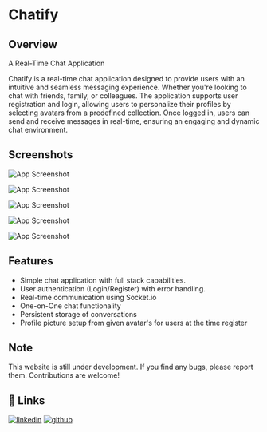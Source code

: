 # Chatify

## Overview

A Real-Time Chat Application

Chatify is a real-time chat application designed to provide users with an intuitive and seamless messaging experience. Whether you're looking to chat with friends, family, or colleagues. The application supports user registration and login, allowing users to personalize their profiles by selecting avatars from a predefined collection. Once logged in, users can send and receive messages in real-time, ensuring an engaging and dynamic chat environment.

## Screenshots

![App Screenshot](https://res.cloudinary.com/dtpaznveo/image/upload/v1718108735/chat1_boomdz.png)

![App Screenshot](https://res.cloudinary.com/dtpaznveo/image/upload/v1718108743/chat6_acix6z.png)

![App Screenshot](https://res.cloudinary.com/dtpaznveo/image/upload/v1718108742/chat3_wjug4b.png)

![App Screenshot](https://res.cloudinary.com/dtpaznveo/image/upload/v1718108736/chat2_ivhlnw.png)

![App Screenshot](https://res.cloudinary.com/dtpaznveo/image/upload/v1718210681/er8vqqjxtepifeg1ju6k.png)

## Features

- Simple chat application with full stack capabilities.
- User authentication (Login/Register) with error handling.
- Real-time communication using Socket.io
- One-on-One chat functionality
- Persistent storage of conversations
- Profile picture setup from given avatar's for users at the time register

## Note

This website is still under development. If you find any bugs, please report them. Contributions are welcome!
    
## 🔗 Links

[![linkedin](https://img.shields.io/badge/linkedin-0A66C2?style=for-the-badge&logo=linkedin&logoColor=white)](https://www.linkedin.com/in/rutvik-jani-392444255)
[![github](https://img.shields.io/badge/github-181717?style=for-the-badge&logo=github&logoColor=white)](https://github.com/rutvikjani03)
